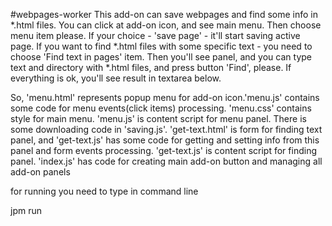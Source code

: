 #webpages-worker
This add-on can save webpages and find some info in *.html files.
You can click at add-on icon, and see main menu. Then choose menu item please.
If your choice - 'save page' - it'll start saving active page.
If you want to find *.html files with some specific text - you need to choose 'Find text in pages' item.
Then you'll see panel, and you can type text and directory with *.html files, and press button 'Find', please.
If everything is ok, you'll see result in textarea below.

So, 'menu.html' represents popup menu for add-on icon.'menu.js' contains some code for menu events(click items) processing.
'menu.css' contains style for main menu. 'menu.js' is content script for menu panel.
There is some downloading code in 'saving.js'.
'get-text.html' is form for finding text panel, and 'get-text.js' has some code 
for getting and setting info from this panel and form events processing.
'get-text.js' is content script for finding panel.
'index.js' has code for creating main add-on button and managing all add-on panels


for running you need to type in command line 

jpm run